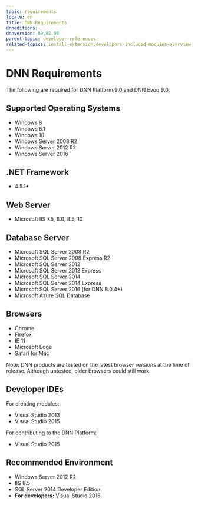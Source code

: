 ```yaml
---
topic: requirements
locale: en
title: DNN Requirements
dnneditions: 
dnnversion: 09.02.00
parent-topic: developer-references
related-topics: install-extension,developers-included-modules-overview,product-versions,dnn-overview,control-bar-to-persona-bar,persona-bar-by-role,providers,dnn-license,DNN-security,more-resources,set-up-dnn
---
```


# DNN Requirements

The following are required for DNN Platform 9.0 and DNN Evoq 9.0.

## Supported Operating Systems

*   Windows 8
*   Windows 8.1
*   Windows 10
*   Windows Server 2008 R2
*   Windows Server 2012 R2
*   Windows Server 2016

## .NET Framework

*   4.5.1+

## Web Server

*   Microsoft IIS 7.5, 8.0, 8.5, 10

## Database Server

*   Microsoft SQL Server 2008 R2
*   Microsoft SQL Server 2008 Express R2
*   Microsoft SQL Server 2012
*   Microsoft SQL Server 2012 Express
*   Microsoft SQL Server 2014
*   Microsoft SQL Server 2014 Express
*   Microsoft SQL Server 2016 (for DNN 8.0.4+)
*   Microsoft Azure SQL Database

## Browsers

*   Chrome
*   Firefox
*   IE 11
*   Microsoft Edge
*   Safari for Mac

Note: DNN products are tested on the latest browser versions at the time of release. Although untested, older browsers could still work.

## Developer IDEs

For creating modules:

*   Visual Studio 2013
*   Visual Studio 2015

For contributing to the DNN Platform:

*   Visual Studio 2015

## Recommended Environment

*   Windows Server 2012 R2
*   IIS 8.5
*   SQL Server 2014 Developer Edition
*   **For developers:** Visual Studio 2015